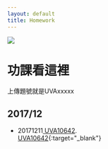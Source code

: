 ```yaml
---
layout: default
title: Homework
---
```

![](https://nukcsie110.github.io/ProgrammingStudio/assets/images/cheer.png)
# 功課看這裡
上傳題號就是UVAxxxxx
##   2017/12
*   20171211<a href="https://uva.onlinejudge.org/index.php?option=com_onlinejudge&Itemid=8&category=18&page=show_problem&problem=1583" target="_blank"> UVA10642</a>.<br>
[UVA10642](https://uva.onlinejudge.org/index.php?option=com_onlinejudge&Itemid=8&category=18&page=show_problem&problem=1583){:target="_blank"}
